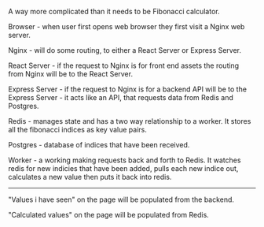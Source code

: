 A way more complicated than it needs to be Fibonacci calculator.

Browser - when user first opens web browser they first visit a Nginx web server.

Nginx - will do some routing, to either a React Server or Express Server. 

React Server - if the request to Nginx is for front end assets the routing from Nginx will be to the React Server.

Express Server - if the request to Nginx is for a backend API will be to the Express Server - it acts like an API, that requests data from Redis and Postgres.

Redis - manages state and has a two way relationship to a worker. It stores all the fibonacci indices as key value pairs.

Postgres - database of indices that have been received.

Worker - a working making requests back and forth to Redis. It watches redis for new indicies that have been added, pulls each new indice out, calculates a new value then puts it back into redis.

---

"Values i have seen" on the page will be populated from the backend. 

"Calculated values" on the page will be populated from Redis.
